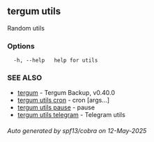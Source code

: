 ## tergum utils

Random utils

### Options

```
  -h, --help   help for utils
```

### SEE ALSO

* [tergum](tergum.md)	 - Tergum Backup, v0.40.0
* [tergum utils cron](tergum_utils_cron.md)	 - cron <cron-expression> <command> [args...]
* [tergum utils pause](tergum_utils_pause.md)	 - pause
* [tergum utils telegram](tergum_utils_telegram.md)	 - Telegram utils

###### Auto generated by spf13/cobra on 12-May-2025
